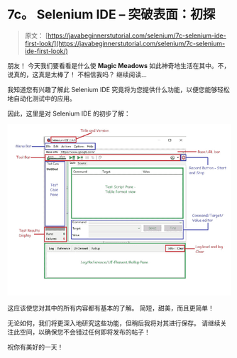 # 7c。 Selenium IDE – 突破表面：初探

> 原文： [https://javabeginnerstutorial.com/selenium/7c-selenium-ide-first-look/](https://javabeginnerstutorial.com/selenium/7c-selenium-ide-first-look/)

朋友！ 今天我们要看看是什么使 **Magic Meadows** 如此神奇地生活在其中。不，说真的，这真是太棒了！ 不相信我吗？ 继续阅读...

我知道您有兴趣了解此 Selenium IDE 究竟将为您提供什么功能，以便您能够轻松地自动化测试中的应用。

因此，这里是对 Selenium IDE 的初步了解：

![First look at Selenium IDE](img/0b1859fc1dff08f5d01ed4a47dd795e2.png)

这应该使您对其中的所有内容都有基本的了解。 简短，甜美，而且更简单！

无论如何，我们将更深入地研究这些功能，但稍后我将对其进行保存。 请继续关注此空间，以确保您不会错过任何即将发布的帖子！

祝你有美好的一天！

